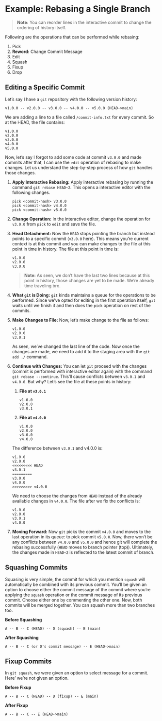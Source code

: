 # Example: Rebasing a Single Branch

> **Note:** You can reorder lines in the interactive commit to change the ordering of history itself.
>

Following are the operations that can be performed while rebasing:

1. Pick
2. **Reword:** Change Commit Message
3. Edit
4. Squash
5. Fixup
6. Drop

## Editing a Specific Commit

Let’s say I have a `git` repository with the following version history:

```
v1.0.0 -- v2.0.0 -- v3.0.0 -- v4.0.0 -- v5.0.0 (HEAD->main)
```

We are adding a line to a file called `/commit-info.txt` for every commit. So at the HEAD, the file contains:

```
v1.0.0
v2.0.0
v3.0.0
v4.0.0
v5.0.0
```

Now, let’s say I forgot to add some code at commit `v3.0.0` and made commits after that, I can use the `edit` operation of rebasing to make changes. Let us understand the step-by-step process of how `git` handles those changes.

1. **Apply Interactive Rebasing:** Apply interactive rebasing by running the command `git rebase HEAD~2`. This opens a interactive editor with the following changes.

    ```
    pick <commit-hash> v3.0.0
    pick <commit-hash> v4.0.0
    pick <commit-hash> v5.0.0
    ```

2. **Change Operation:** In the interactive editor, change the operation for `v3.0.0` from `pick` to `edit` and save the file.
3. **Head Detachment:** Now the `HEAD` stops pointing the branch but instead points to a specific commit (`v3.0.0` here). This means you’re current context is at this commit and you can make changes to the file at this point in time in history. The file at this point in time is:

    ```
    v1.0.0
    v2.0.0
    v3.0.0
    ```

    > **Note:** As seen, we don’t have the last two lines because at this point in history, those changes are yet to be made. We’re already time traveling bro.
    >
4. **What `git` is Doing:** `git` kinda maintains a queue for the operations to be performed. Since we’ve opted for editing in the first operation itself, `git` waits until we finish it and then does the `pick` operation on rest of the commits.
5. **Make Changes to File:** Now, let’s make change to the file as follows:

    ```
    v1.0.0
    v2.0.0
    v3.0.1
    ```

    As seen, we’ve changed the last line of the code. Now once the changes are made, we need to add it to the staging area with the `git add ./` command.

6. **Continue with Changes:** You can let `git` proceed with the changes (commit is performed with interactive editor again) with the command `git rebase --continue`. This’ll cause conflicts between `v3.0.1` and `v4.0.0`. But why? Let’s see the file at these points in history:
    1. **File at `v3.0.1`**

        ```
        v1.0.0
        v2.0.0
        v3.0.1
        ```

    2. **File at `v4.0.0`**

        ```
        v1.0.0
        v2.0.0
        v3.0.0
        v4.0.0
        ```


    The difference between `v3.0.1` and v4.0.0 is:

    ```
    v1.0.0
    v2.0.0
    <<<<<<<<< HEAD
    v3.0.1
    =========
    v3.0.0
    v4.0.0
    >>>>>>>>> v4.0.0
    ```

    We need to choose the changes from `HEAD` instead of the already available changes in `v4.0.0`. The file after we fix the conflicts is:

    ```
    v1.0.0
    v2.0.0
    v3.0.1
    v4.0.0
    ```

7. **Moving Forward:** Now `git` picks the commit `v4.0.0` and moves to the last operation in its queue: to pick commit `v5.0.0`. Now, there won’t be any conflicts between `v4.0.0` and `v5.0.0` and hence git will complete the rebasing successfully (`HEAD` moves to branch pointer (top)). Ultimately, the changes made in `HEAD~2` is reflected to the latest commit of branch.

## Squashing Commits

Squasing is very simple, the commit for which you mention `squash` will automatically be combined with its previous commit. You’ll be given an option to choose either the commit message of the commit where you’re applying the `squash` operation or the commit message of its previous commit. Choose either one by commenting the other one. Now, both commits will be merged together. You can squash more than two branches too.

**Before Squashing**

```
A -- B -- C (HEAD) -- D (squash) -- E (main)
```

**After Squashing**

```
A -- B -- C (or D's commit message) -- E (HEAD->main)
```

## Fixup Commits

In `git squash`, we were given an option to select message for a commit. Here’ we’re not given an option.

**Before Fixup**

```
A -- B -- C (HEAD) -- D (fixup) -- E (main)
```

**After Fixup**

```
A -- B -- C -- E (HEAD->main)
```
